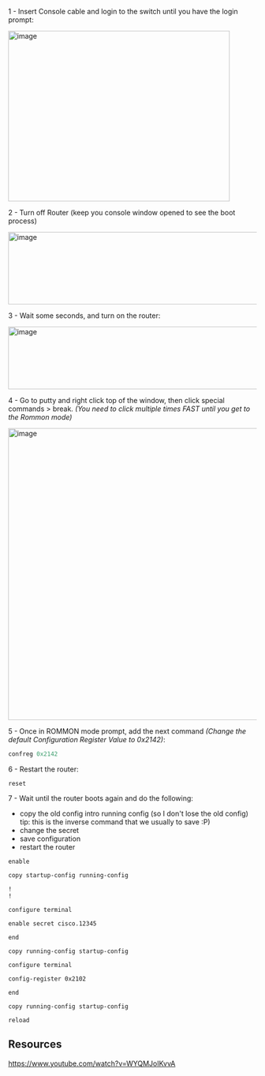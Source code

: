 


1 - Insert Console cable and login to the switch until you have the login prompt:

<img width="449" height="346" alt="image" src="https://github.com/user-attachments/assets/0f5832e0-ff98-41c1-8e8a-f6e32d696195" />

2 - Turn off Router (keep you console window opened to see the boot process)

<img width="919" height="147" alt="image" src="https://github.com/user-attachments/assets/6773338e-163b-41fb-81fe-7828fdab118b" />

3 - Wait some seconds, and turn on the router:

<img width="932" height="127" alt="image" src="https://github.com/user-attachments/assets/eea25930-fc34-4cc8-b99a-7587c945045d" />

4 - Go to putty and right click top of the window, then click special commands > break. _(You need to click multiple times FAST until you get to the Rommon mode)_

<img width="693" height="592" alt="image" src="https://github.com/user-attachments/assets/eea03cb6-1473-40f1-b128-986fda814c3e" />

5 - Once in ROMMON mode prompt, add the next command _(Change the default Configuration Register Value to 0x2142)_: 

````py
confreg 0x2142
````

6 - Restart the router:

````
reset
````

7 - Wait until the router boots again and do the following:
- copy the old config intro running config (so I don't lose the old config) tip: this is the inverse command that we usually to save :P)
- change the secret
- save configuration
- restart the router

````
enable

copy startup-config running-config

!
!

configure terminal

enable secret cisco.12345

end

copy running-config startup-config

configure terminal

config-register 0x2102

end

copy running-config startup-config

reload

````

## Resources

https://www.youtube.com/watch?v=WYQMJoIKvvA
















































